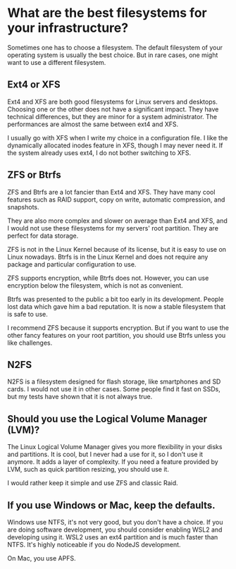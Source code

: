 # What are the best filesystems for your infrastructure?

Sometimes one has to choose a filesystem. The default filesystem of your operating system is usually the best choice. But in rare cases, one might want to use a different filesystem.

## Ext4 or XFS

Ext4 and XFS are both good filesystems for Linux servers and desktops. Choosing one or the other does not have a significant impact. They have technical differences, but they are minor for a system administrator. The performances are almost the same between ext4 and XFS.

I usually go with XFS when I write my choice in a configuration file. I like the dynamically allocated inodes feature in XFS, though I may never need it. If the system already uses ext4, I do not bother switching to XFS.

## ZFS or Btrfs

ZFS and Btrfs are a lot fancier than Ext4 and XFS. They have many cool features such as RAID support, copy on write, automatic compression, and snapshots.

They are also more complex and slower on average than Ext4 and XFS, and I would not use these filesystems for my servers' root partition. They are perfect for data storage.

ZFS is not in the Linux Kernel because of its license, but it is easy to use on Linux nowadays. Btrfs is in the Linux Kernel and does not require any package and particular configuration to use.

ZFS supports encryption, while Btrfs does not. However, you can use encryption below the filesystem, which is not as convenient.

Btrfs was presented to the public a bit too early in its development. People lost data which gave him a bad reputation. It is now a stable filesystem that is safe to use.

I recommend ZFS because it supports encryption. But if you want to use the other fancy features on your root partition, you should use Btrfs unless you like challenges.

## N2FS

N2FS is a filesystem designed for flash storage, like smartphones and SD cards. I would not use it in other cases. Some people find it fast on SSDs, but my tests have shown that it is not always true.

## Should you use the Logical Volume Manager (LVM)?

The Linux Logical Volume Manager gives you more flexibility in your disks and partitions. It is cool, but I never had a use for it, so I don't use it anymore. It adds a layer of complexity. If you need a feature provided by LVM, such as quick partition resizing, you should use it.

I would rather keep it simple and use ZFS and classic Raid.

## If you use Windows or Mac, keep the defaults.

Windows use NTFS, it's not very good, but you don't have a choice. If you are doing software development, you should consider enabling WSL2 and developing using it. WSL2 uses an ext4 partition and is much faster than NTFS. It's highly noticeable if you do NodeJS development.

On Mac, you use APFS.